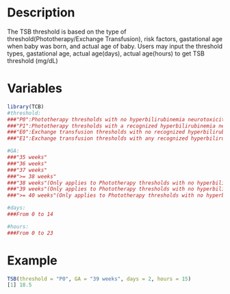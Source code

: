 # Description
The TSB threshold is based on the type of threshold(Phototherapy/Exchange Transfusion), risk factors, gastational age when baby was born, and actual age of baby. Users may input the threshold types, gastational age, actual age(days), actual age(hours) to get TSB threshold (mg/dL)

# Variables
```r
library(TCB)
#threshold:
###"P0":Phototherapy thresholds with no hyperbilirubinemia neurotoxicity risk factor
###"P1":Phototherapy thresholds with a recognized hyperbilirubinemia neurotoxicity risk factor
###"E0":Exchange transfusion thresholds with no recognized hyperbilirubinemia neurotoxicity risk factors other than gestational age
###"E1":Exchange transfusion thresholds with any recognized hyperbilirubinemia neurotoxicity risk factors other than gestational age

#GA:
###"35 weeks"
###"36 weeks"
###"37 weeks"
###">= 38 weeks"
###"38 weeks"(Only applies to Phototherapy thresholds with no hyperbilirubinemia neurotoxicity risk factor, i.e. threshold="P0")
###"39 weeks"(Only applies to Phototherapy thresholds with no hyperbilirubinemia neurotoxicity risk factor, i.e. threshold="P0")
###">= 40 weeks"(Only applies to Phototherapy thresholds with no hyperbilirubinemia neurotoxicity risk factor, i.e. threshold="P0")

#days:
###From 0 to 14

#hours:
###From 0 to 23
```
# Example
```r
TSB(threshold = "P0", GA = "39 weeks", days = 2, hours = 15)
[1] 18.5
```
